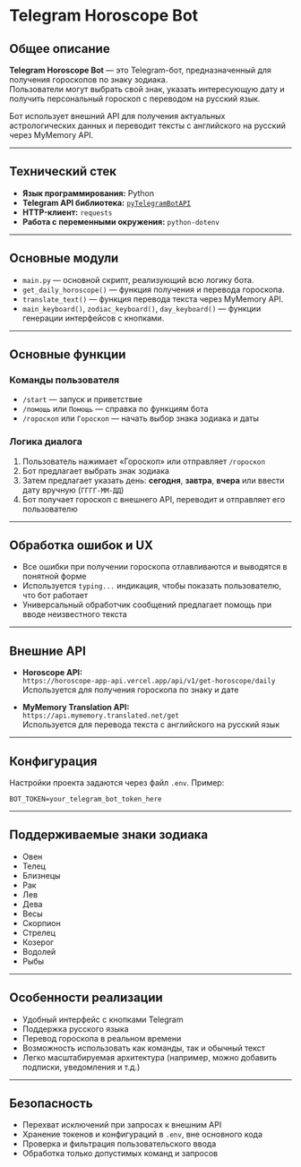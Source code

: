 # Telegram Horoscope Bot

## Общее описание

**Telegram Horoscope Bot** — это Telegram-бот, предназначенный для получения гороскопов по знаку зодиака.  
Пользователи могут выбрать свой знак, указать интересующую дату и получить персональный гороскоп с переводом на русский язык.

Бот использует внешний API для получения актуальных астрологических данных и переводит тексты с английского на русский через MyMemory API.

---

## Технический стек

- **Язык программирования:** Python  
- **Telegram API библиотека:** [`pyTelegramBotAPI`](https://github.com/eternnoir/pyTelegramBotAPI)  
- **HTTP-клиент:** `requests`  
- **Работа с переменными окружения:** `python-dotenv`

---

## Основные модули

- `main.py` — основной скрипт, реализующий всю логику бота.
- `get_daily_horoscope()` — функция получения и перевода гороскопа.
- `translate_text()` — функция перевода текста через MyMemory API.
- `main_keyboard()`, `zodiac_keyboard()`, `day_keyboard()` — функции генерации интерфейсов с кнопками.

---

## Основные функции

### Команды пользователя

- `/start` — запуск и приветствие
- `/помощь` или `Помощь` — справка по функциям бота
- `/гороскоп` или `Гороскоп` — начать выбор знака зодиака и даты

### Логика диалога

1. Пользователь нажимает «Гороскоп» или отправляет `/гороскоп`
2. Бот предлагает выбрать знак зодиака
3. Затем предлагает указать день: **сегодня**, **завтра**, **вчера** или ввести дату вручную (`ГГГГ-ММ-ДД`)
4. Бот получает гороскоп с внешнего API, переводит и отправляет его пользователю

---

## Обработка ошибок и UX

- Все ошибки при получении гороскопа отлавливаются и выводятся в понятной форме
- Используется `typing...` индикация, чтобы показать пользователю, что бот работает
- Универсальный обработчик сообщений предлагает помощь при вводе неизвестного текста

---

## Внешние API

- **Horoscope API:**  
  `https://horoscope-app-api.vercel.app/api/v1/get-horoscope/daily`  
  Используется для получения гороскопа по знаку и дате

- **MyMemory Translation API:**  
  `https://api.mymemory.translated.net/get`  
  Используется для перевода текста с английского на русский язык

---

##  Конфигурация

Настройки проекта задаются через файл `.env`. Пример:

```env
BOT_TOKEN=your_telegram_bot_token_here
```

---

## Поддерживаемые знаки зодиака

- Овен  
- Телец  
- Близнецы  
- Рак  
- Лев  
- Дева  
- Весы  
- Скорпион  
- Стрелец  
- Козерог  
- Водолей  
- Рыбы  

---

## Особенности реализации

- Удобный интерфейс с кнопками Telegram  
- Поддержка русского языка  
- Перевод гороскопа в реальном времени  
- Возможность использовать как команды, так и обычный текст  
- Легко масштабируемая архитектура (например, можно добавить подписки, уведомления и т.д.)

---

## Безопасность

- Перехват исключений при запросах к внешним API  
- Хранение токенов и конфигураций в `.env`, вне основного кода  
- Проверка и фильтрация пользовательского ввода  
- Обработка только допустимых команд и запросов  

